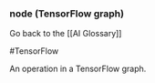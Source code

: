 ### node (TensorFlow graph)

Go back to the [[AI Glossary]]

#TensorFlow

An operation in a TensorFlow graph.


